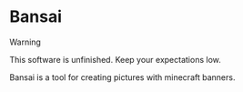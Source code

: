 # Bansai

> [!WARNING]
> This software is unfinished. Keep your expectations low.

Bansai is a tool for creating pictures with minecraft banners.
